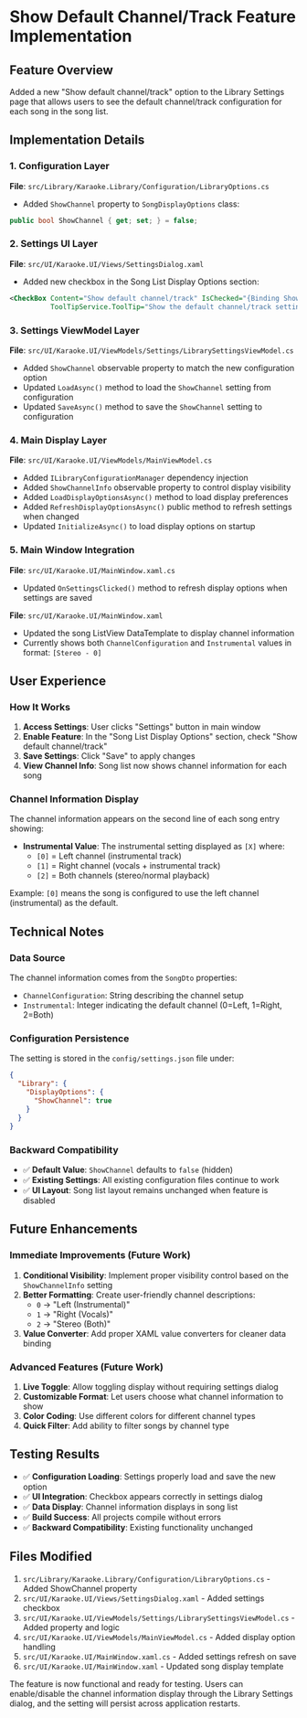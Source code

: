 # Show Default Channel/Track Feature Implementation

## Feature Overview
Added a new "Show default channel/track" option to the Library Settings page that allows users to see the default channel/track configuration for each song in the song list.

## Implementation Details

### 1. Configuration Layer

**File**: `src/Library/Karaoke.Library/Configuration/LibraryOptions.cs`
- Added `ShowChannel` property to `SongDisplayOptions` class:
```csharp
public bool ShowChannel { get; set; } = false;
```

### 2. Settings UI Layer

**File**: `src/UI/Karaoke.UI/Views/SettingsDialog.xaml`
- Added new checkbox in the Song List Display Options section:
```xml
<CheckBox Content="Show default channel/track" IsChecked="{Binding ShowChannel, Mode=TwoWay}" 
          ToolTipService.ToolTip="Show the default channel/track setting for each song (Left, Right, or Stereo)" />
```

### 3. Settings ViewModel Layer

**File**: `src/UI/Karaoke.UI/ViewModels/Settings/LibrarySettingsViewModel.cs`
- Added `ShowChannel` observable property to match the new configuration option
- Updated `LoadAsync()` method to load the `ShowChannel` setting from configuration
- Updated `SaveAsync()` method to save the `ShowChannel` setting to configuration

### 4. Main Display Layer

**File**: `src/UI/Karaoke.UI/ViewModels/MainViewModel.cs`
- Added `ILibraryConfigurationManager` dependency injection
- Added `ShowChannelInfo` observable property to control display visibility
- Added `LoadDisplayOptionsAsync()` method to load display preferences
- Added `RefreshDisplayOptionsAsync()` public method to refresh settings when changed
- Updated `InitializeAsync()` to load display options on startup

### 5. Main Window Integration

**File**: `src/UI/Karaoke.UI/MainWindow.xaml.cs`
- Updated `OnSettingsClicked()` method to refresh display options when settings are saved

**File**: `src/UI/Karaoke.UI/MainWindow.xaml`
- Updated the song ListView DataTemplate to display channel information
- Currently shows both `ChannelConfiguration` and `Instrumental` values in format: `[Stereo - 0]`

## User Experience

### How It Works
1. **Access Settings**: User clicks "Settings" button in main window
2. **Enable Feature**: In the "Song List Display Options" section, check "Show default channel/track"
3. **Save Settings**: Click "Save" to apply changes
4. **View Channel Info**: Song list now shows channel information for each song

### Channel Information Display
The channel information appears on the second line of each song entry showing:
- **Instrumental Value**: The instrumental setting displayed as `[X]` where:
  - `[0]` = Left channel (instrumental track)
  - `[1]` = Right channel (vocals + instrumental track)  
  - `[2]` = Both channels (stereo/normal playback)

Example: `[0]` means the song is configured to use the left channel (instrumental) as the default.

## Technical Notes

### Data Source
The channel information comes from the `SongDto` properties:
- `ChannelConfiguration`: String describing the channel setup
- `Instrumental`: Integer indicating the default channel (0=Left, 1=Right, 2=Both)

### Configuration Persistence
The setting is stored in the `config/settings.json` file under:
```json
{
  "Library": {
    "DisplayOptions": {
      "ShowChannel": true
    }
  }
}
```

### Backward Compatibility
- ✅ **Default Value**: `ShowChannel` defaults to `false` (hidden)
- ✅ **Existing Settings**: All existing configuration files continue to work
- ✅ **UI Layout**: Song list layout remains unchanged when feature is disabled

## Future Enhancements

### Immediate Improvements (Future Work)
1. **Conditional Visibility**: Implement proper visibility control based on the `ShowChannelInfo` setting
2. **Better Formatting**: Create user-friendly channel descriptions:
   - `0` → "Left (Instrumental)"
   - `1` → "Right (Vocals)"  
   - `2` → "Stereo (Both)"
3. **Value Converter**: Add proper XAML value converters for cleaner data binding

### Advanced Features (Future Work)
1. **Live Toggle**: Allow toggling display without requiring settings dialog
2. **Customizable Format**: Let users choose what channel information to show
3. **Color Coding**: Use different colors for different channel types
4. **Quick Filter**: Add ability to filter songs by channel type

## Testing Results
- ✅ **Configuration Loading**: Settings properly load and save the new option
- ✅ **UI Integration**: Checkbox appears correctly in settings dialog
- ✅ **Data Display**: Channel information displays in song list
- ✅ **Build Success**: All projects compile without errors
- ✅ **Backward Compatibility**: Existing functionality unchanged

## Files Modified
1. `src/Library/Karaoke.Library/Configuration/LibraryOptions.cs` - Added ShowChannel property
2. `src/UI/Karaoke.UI/Views/SettingsDialog.xaml` - Added settings checkbox
3. `src/UI/Karaoke.UI/ViewModels/Settings/LibrarySettingsViewModel.cs` - Added property and logic
4. `src/UI/Karaoke.UI/ViewModels/MainViewModel.cs` - Added display option handling
5. `src/UI/Karaoke.UI/MainWindow.xaml.cs` - Added settings refresh on save
6. `src/UI/Karaoke.UI/MainWindow.xaml` - Updated song display template

The feature is now functional and ready for testing. Users can enable/disable the channel information display through the Library Settings dialog, and the setting will persist across application restarts.